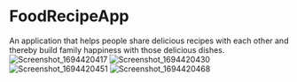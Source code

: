 # FoodRecipeApp
An application that helps people share delicious recipes with each other and thereby build family happiness with those delicious dishes.
![Screenshot_1694420417](https://github.com/khanhhehehe/FoodRecipeApp/assets/117183565/f4cba014-f2c9-4ef0-97ae-1c8ca45cebf9)
![Screenshot_1694420430](https://github.com/khanhhehehe/FoodRecipeApp/assets/117183565/d74fca65-0a98-46c8-8e0c-f84414642ac5)
![Screenshot_1694420451](https://github.com/khanhhehehe/FoodRecipeApp/assets/117183565/b071df96-53d7-429f-aa12-d342009a061e)
![Screenshot_1694420468](https://github.com/khanhhehehe/FoodRecipeApp/assets/117183565/8a78ebf9-21bc-4163-b638-8c5a09647b3c)
